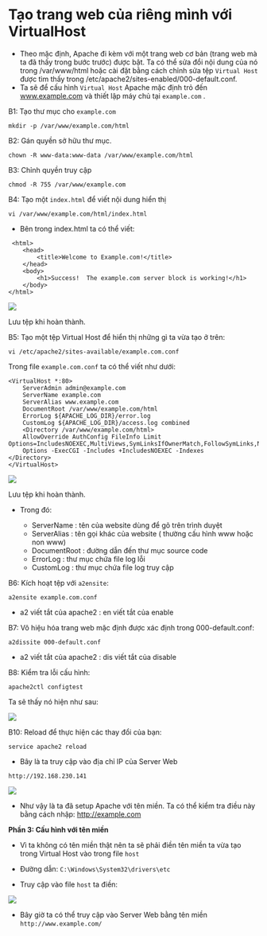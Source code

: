 # Tạo trang web của riêng mình với VirtualHost

- Theo mặc định, Apache đi kèm với một trang web cơ bản (trang web mà ta đã thấy trong bước trước) được bật. Ta có thể sửa đổi nội dung của nó trong /var/www/html hoặc cài đặt bằng cách chỉnh sửa tệp ``Virtual Host`` được tìm thấy trong /etc/apache2/sites-enabled/000-default.conf.
-  Ta sẽ để cấu hình  ``Virtual Host`` Apache mặc định trỏ đến www.example.com và thiết lập máy chủ tại ``example.com`` .

B1: Tạo thư mục cho ``example.com``
```
mkdir -p /var/www/example.com/html
```

B2: Gán quyền sở hữu thư mục. 
```
chown -R www-data:www-data /var/www/example.com/html
```

B3: Chỉnh quyền truy cập
```
chmod -R 755 /var/www/example.com
```

B4: Tạo một ``index.html`` để viết nội dung hiển thị
```
vi /var/www/example.com/html/index.html
```

- Bên trong index.html ta có thể viết:
```
 <html>
    <head>
        <title>Welcome to Example.com!</title>
    </head>
    <body>
        <h1>Success!  The example.com server block is working!</h1>
    </body>
</html>
```

![](https://i.imgur.com/i4mJxRa.png)

Lưu tệp khi hoàn thành.

B5: Tạo một tệp Virtual Host để hiển thị những gì ta vừa tạo ở trên:

```
vi /etc/apache2/sites-available/example.com.conf
```
Trong file ``example.com.conf`` ta có thể viết như dưới:
```
<VirtualHost *:80>
    ServerAdmin admin@example.com
    ServerName example.com
    ServerAlias www.example.com
    DocumentRoot /var/www/example.com/html
    ErrorLog ${APACHE_LOG_DIR}/error.log
    CustomLog ${APACHE_LOG_DIR}/access.log combined
    <Directory /var/www/example.com/html>
    AllowOverride AuthConfig FileInfo Limit Options=IncludesNOEXEC,MultiViews,SymLinksIfOwnerMatch,FollowSymLinks,None
    Options -ExecCGI -Includes +IncludesNOEXEC -Indexes
</Directory>
</VirtualHost>
```

![](https://i.imgur.com/R3GtS3t.png)

Lưu tệp khi hoàn thành.

- Trong đó:

  - ServerName : tên của website dùng để gõ trên trình duyệt
  - ServerAlias : tên gọi khác của website ( thường cấu hình www hoặc non www)
  - DocumentRoot : đường dẫn đến thư mục source code
  - ErrorLog : thư mục chứa file log lỗi
  - CustomLog : thư mục chứa file log truy cập

B6: Kích hoạt tệp với ``a2ensite``:
```
a2ensite example.com.conf
```

- a2 viết tắt của apache2 : en viết tắt của enable

B7: Vô hiệu hóa trang web mặc định được xác định trong 000-default.conf:
```
a2dissite 000-default.conf
```

- a2 viết tắt của apache2 : dis viết tắt của disable

B8: Kiểm tra lỗi cấu hình:
```
apache2ctl configtest
```
Ta sẽ thấy nó hiện như sau:

![](https://i.imgur.com/6lw7wI6.png)

B10: Reload để thực hiện các thay đổi của bạn:
```
service apache2 reload
```

- Bây là ta truy cập vào địa chỉ IP của Server Web
```
http://192.168.230.141
```

![](https://i.imgur.com/KNkx74X.png)

- Như vậy là ta đã setup Apache với tên miền. Ta có thể kiểm tra điều này bằng cách nhập: http://example.com

**Phần 3: Cấu hình với tên miền**

- Vì ta không có tên miền thật nên ta sẽ phải điền tên miền ta vừa tạo trong Virtual Host vào trong file ``host``
- Đường dẫn: ``C:\Windows\System32\drivers\etc``

- Truy cập vào file ``host`` ta điền:

![](https://i.imgur.com/nAYteUk.png)

- Bây giờ ta có thể truy cập vào Server Web bằng tên miền ``http://www.example.com/``
